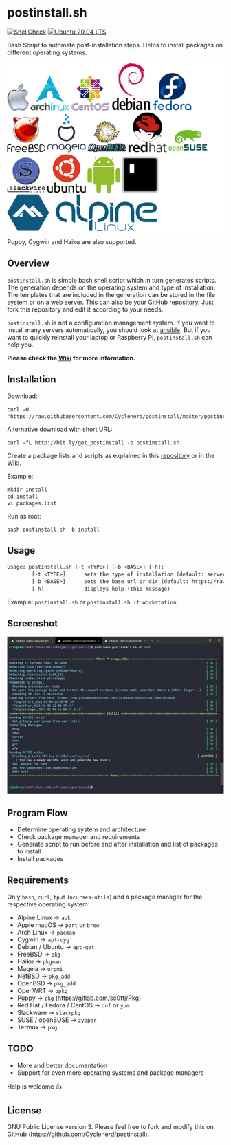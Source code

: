 # postinstall.sh

[![ShellCheck](https://github.com/Cyclenerd/postinstall/actions/workflows/shellcheck.yml/badge.svg?branch=master)](https://github.com/Cyclenerd/postinstall/actions/workflows/shellcheck.yml)
[![Ubuntu 20.04 LTS](https://github.com/Cyclenerd/postinstall/actions/workflows/ubuntu_2004.yml/badge.svg?branch=master)](https://github.com/Cyclenerd/postinstall/actions/workflows/ubuntu_2004.yml)

Bash Script to automate post-installation steps.
Helps to install packages on different operating systems.

<div style="background-color: white">

![Apple macOS](img/apple-osx.png)
![Arch Linux](img/arch.png)
![CentOS](img/centos.png)
![Debian](img/debian.png)
![Fedora](img/fedora.png)
![FreeBSD](img/freebsd.png)
![Mageia](img/mageia.png)
![OpenBSD](img/openbsd.png)
![Red Hat](img/redhat.png)
![SUSE](img/opensuse.png)
![Slackware](img/slackware.png)
![Ubuntu](img/ubuntu.png)
![Android](img/android.png)
![Termux](img/termux.png)
![Alpine Linux](img/alpine.png)

</div>

Puppy, Cygwin and Haiku are also supported.

## Overview

`postinstall.sh` is simple bash shell script which in turn generates scripts.
The generation depends on the operating system and type of installation.
The templates that are included in the generation can be stored in the file system or on a web server.
This can also be your GitHub repository.
Just fork this repository and edit it according to your needs.

`postinstall.sh` is not a configuration management system.
If you want to install many servers automatically, you should look at [ansible](https://github.com/ansible/ansible).
But if you want to quickly reinstall your laptop or Raspberry Pi, `postinstall.sh` can help you.

__Please check the [Wiki](https://github.com/Cyclenerd/postinstall/wiki/postinstall.sh) for more information.__


## Installation

Download:

```shell
curl -O "https://raw.githubusercontent.com/Cyclenerd/postinstall/master/postinstall.sh"
```

Alternative download with short URL:

```shell
curl -fL http://bit.ly/get_postinstall -o postinstall.sh
```

Create a package lists and scripts as explained in this [repository](https://github.com/Cyclenerd/postinstall/tree/master/base) or in the [Wiki](https://github.com/Cyclenerd/postinstall/wiki/postinstall.sh).

Example:

```shell
mkdir install
cd install
vi packages.list
```

Run as root:

```shell
bash postinstall.sh -b install
```

## Usage

```txt
Usage: postinstall.sh [-t <TYPE>] [-b <BASE>] [-h]:
        [-t <TYPE>]      sets the type of installation (default: server)
        [-b <BASE>]      sets the base url or dir (default: https://raw.githubusercontent.com/Cyclenerd/postinstall/master/base)
        [-h]             displays help (this message)
```

Example: `postinstall.sh` or `postinstall.sh -t workstation`


## Screenshot

![WSL](img/WSL_Screenshot.jpg)


## Program Flow

* Determine operating system and architecture
* Check package manager and requirements
* Generate script to run before and after installation and list of packages to install
* Install packages


## Requirements

Only `bash`, `curl`, `tput` (`ncurses-utils`) and a package manager for the respective operating system:

* Alpine Linux              → `apk`
* Apple macOS               → `port` or `brew`
* Arch Linux                → `pacman`
* Cygwin                    → `apt-cyg`
* Debian / Ubuntu           → `apt-get`
* FreeBSD                   → `pkg`
* Haiku                     → `pkgman`
* Mageia                    → `urpmi`
* NetBSD                    → `pkg_add`
* OpenBSD                   → `pkg_add`
* OpenWRT                   → `opkg`
* Puppy                     → `pkg` (https://gitlab.com/sc0ttj/Pkg)
* Red Hat / Fedora / CentOS → `dnf` or `yum`
* Slackware                 → `slackpkg`
* SUSE / openSUSE           → `zypper`
* Termux                    → `pkg`


## TODO

* More and better documentation
* Support for even more operating systems and package managers

Help is welcome 👍


## License

GNU Public License version 3.
Please feel free to fork and modify this on GitHub (https://github.com/Cyclenerd/postinstall).
